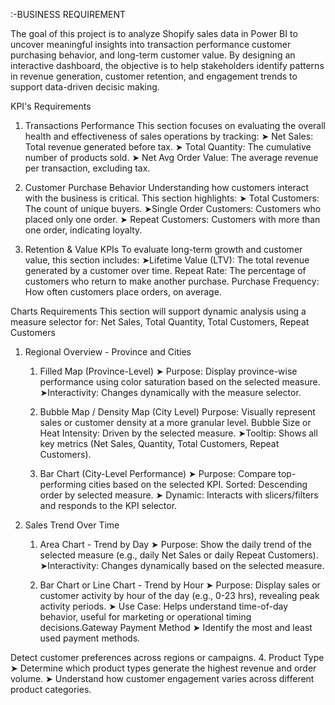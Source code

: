 :-BUSINESS REQUIREMENT

The goal of this project is to analyze Shopify sales data in Power BI to uncover meaningful insights into transaction performance customer purchasing behavior, 
and long-term customer value. By designing an interactive dashboard, the objective is to help stakeholders identify patterns in revenue generation, customer retention, 
and engagement trends to support data-driven decisic making.

KPI's Requirements

1. Transactions Performance
This section focuses on evaluating the overall health and effectiveness of sales operations by tracking:
➤ Net Sales: Total revenue generated before tax.
➤ Total Quantity: The cumulative number of products sold.
➤ Net Avg Order Value: The average revenue per transaction, excluding tax.

2. Customer Purchase Behavior
Understanding how customers interact with the business is critical. This section highlights:
➤ Total Customers: The count of unique buyers.
➤Single Order Customers: Customers who placed only one order.
➤ Repeat Customers: Customers with more than one order, indicating loyalty.

3. Retention & Value KPIs
To evaluate long-term growth and customer value, this section includes:
➤Lifetime Value (LTV): The total revenue generated by a customer over time.
  Repeat Rate: The percentage of customers who return to make another purchase.
  Purchase Frequency: How often customers place orders, on average.

Charts Requirements
This section will support dynamic analysis using a measure selector for: Net Sales, Total Quantity, Total Customers, Repeat Customers

1. Regional Overview - Province and Cities
    1) Filled Map (Province-Level)
      ➤ Purpose: Display province-wise performance using color saturation based on the selected measure.
      ➤Interactivity: Changes dynamically with the measure selector.

   2) Bubble Map / Density Map (City Level)
      Purpose: Visually represent sales or customer density at a more granular level.
      Bubble Size or Heat Intensity: Driven by the selected measure.
      ➤Tooltip: Shows all key metrics (Net Sales, Quantity, Total Customers, Repeat Customers).

   3) Bar Chart (City-Level Performance)
      ➤ Purpose: Compare top-performing cities based on the selected KPI.
      Sorted: Descending order by selected measure.
      ➤ Dynamic: Interacts with slicers/filters and responds to the KPI selector.

2. Sales Trend Over Time

    1) Area Chart - Trend by Day
       ➤ Purpose: Show the daily trend of the selected measure (e.g., daily Net Sales or daily Repeat Customers).
       ➤Interactivity: Changes dynamically based on the selected measure.

     2) Bar Chart or Line Chart - Trend by Hour
       ➤ Purpose: Display sales or customer activity by hour of the day (e.g., 0-23 hrs), revealing peak activity periods.
       ➤ Use Case: Helps understand time-of-day behavior, useful for marketing or operational timing decisions.Gateway Payment Method
       ➤ Identify the most and least used payment methods.

Detect customer preferences across regions or campaigns.
4. Product Type
➤ Determine which product types generate the highest revenue and order volume.
➤ Understand how customer engagement varies across different product categories.
